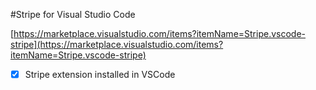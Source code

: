 #Stripe for Visual Studio Code

[https://marketplace.visualstudio.com/items?itemName=Stripe.vscode-stripe](https://marketplace.visualstudio.com/items?itemName=Stripe.vscode-stripe)

- [x] Stripe extension installed in VSCode


